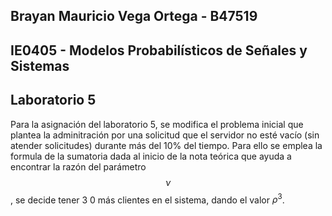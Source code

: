 ## Brayan Mauricio Vega Ortega - B47519
## IE0405 - Modelos Probabilísticos de Señales y Sistemas
## Laboratorio 5

Para la asignación del laboratorio 5, se modifica el problema inicial que plantea la adminitración por una solicitud que el servidor no esté vacío (sin atender solicitudes) durante más del 10% del tiempo. Para ello se emplea la formula de la sumatoria dada al inicio de la nota teórica que ayuda a encontrar la razón del parámetro $$\nu$$, se decide tener 3 0 más clientes en el sistema, dando el valor $\rho^3$.
